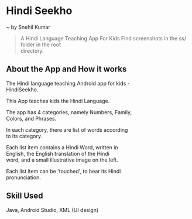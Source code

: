 # Hindi Seekho
~ by Snehil Kumar

> A Hindi Language Teaching App For Kids
> Find screenshots in the ss/ folder in the root  
directory.  

## About the App and How it works
The Hindi language teaching Android app for kids -  
HindiSeekho.  

This App teaches kids the Hindi Language.  

The app has 4 categories, namely Numbers, Family,  
Colors, and Phrases.  

In each category, there are list of words according  
to its category.  

Each list item contains a Hindi Word, written in  
English, the English translation of the Hindi  
word, and a small illustrative image on the left.

Each list item can be 'touched', to hear its Hindi  
pronunciation.

## Skill Used
Java, Android Studio, XML (UI design)